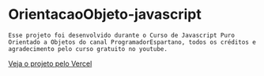 # OrientacaoObjeto-javascript

    Esse projeto foi desenvolvido durante o Curso de Javascript Puro Orientado a Objetos do canal ProgramadorEspartano, todos os créditos e agradecimento pelo curso gratuito no youtube.

   [Veja o projeto pelo Vercel](https://orientacao-objeto-javascript.vercel.app/)
